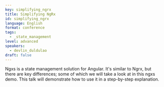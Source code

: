 ```yaml
---
key: simplifying_ngrx
title: Simplifying NgRx
id: simplifying_ngrx
language: English
format: conference
tags:
  - _state_management
level: advanced
speakers:
  - devlin_duldulao
draft: false
---
```

Ngxs is a state management solution for Angular. It's similar to Ngrx, but there are key differences; some of which we will take a look at in this ngxs demo. This talk will demonstrate how to use it in a step-by-step explanation.